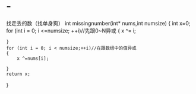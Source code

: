 # -
找走丢的数（找单身狗）
int missingnumber(int* nums,int numsize)
{
	int x=0;
	for (int i = 0; i <=numsize; ++i)//先跟0~N异或
	{
		x ^= i;

	}
	for (int i = 0; i < numsize;++i)//在跟数组中的值异或
	{
		x ^=nums[i];

	}
	return x;
}
